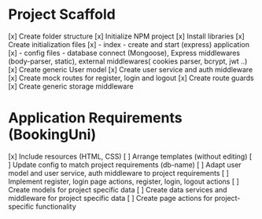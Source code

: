 # Project Scaffold

[x]  Create folder structure
[x]  Initialize NPM project
[x]  Install libraries
[x]  Create initialization files
[x] - index - create and start (express) application
[x] - config files - database connect (Mongoose), Express middlewares (body-parser, static), external middlewares( cookies parser, bcrypt, jwt ..)
[x]  Create generic User model
[x]  Create user service and auth middleware
[x]  Create mock routes for register, login and logout
[x]  Create route guards
[x]  Create generic storage middleware

# Application Requirements (BookingUni)

[x]  Include resources (HTML, CSS)
[ ]  Arrange templates (without editing)
[ ]  Update config to match project requirements (db-name)
[ ] Adapt user model and user service, auth middleware to project requirements
[ ] Implement register, login page actions, register, login, logout actions
[ ] Create models for project specific data
[ ] Create data services and middleware for project specific data
[ ] Create page actions for project-specific functionality